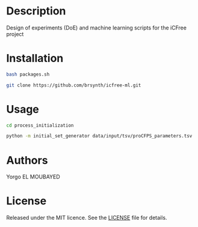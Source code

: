 
# Description

Design of experiments (DoE) and machine learning scripts for the iCFree project

# Installation

~~~bash
bash packages.sh
~~~

~~~bash
git clone https://github.com/brsynth/icfree-ml.git
~~~

# Usage

~~~bash
cd process_initialization
~~~

~~~bash
python -m initial_set_generator data/input/tsv/proCFPS_parameters.tsv
~~~

# Authors

Yorgo EL MOUBAYED

# License

Released under the MIT licence. See the [LICENSE](https://github.com/brsynth/icfree-ml/blob/main/LICENSE.md) file for details.
